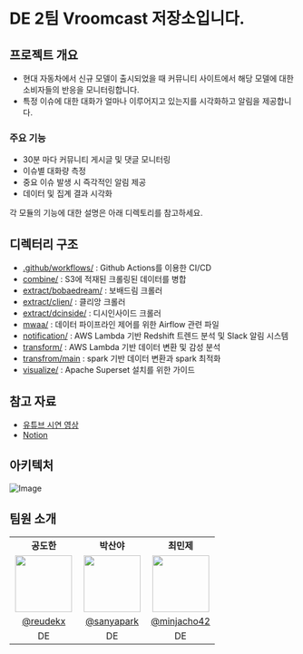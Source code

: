 # DE 2팀 Vroomcast 저장소입니다.

## 프로젝트 개요

* 현대 자동차에서 신규 모델이 출시되었을 때 커뮤니티 사이트에서 해당 모델에 대한 소비자들의 반응을 모니터링합니다.
* 특정 이슈에 대한 대화가 얼마나 이루어지고 있는지를 시각화하고 알림을 제공합니다.

### 주요 기능
* 30분 마다 커뮤니티 게시글 및 댓글 모니터링
* 이슈별 대화량 측정
* 중요 이슈 발생 시 즉각적인 알림 제공
* 데이터 및 집계 결과 시각화

각 모듈의 기능에 대한 설명은 아래 디렉토리를 참고하세요.

## 디렉터리 구조

* [.github/workflows/](.github/workflows) : Github Actions를 이용한 CI/CD
* [combine/](combine) : S3에 적재된 크롤링된 데이터를 병합
* [extract/bobaedream/](extract/bobaedream) : 보배드림 크롤러  
* [extract/clien/](extract/clien) : 클리앙 크롤러
* [extract/dcinside/](extract/dcinside) : 디시인사이드 크롤러
* [mwaa/](mwaa) : 데이터 파이프라인 제어를 위한 Airflow 관련 파일
* [notification/](notification) : AWS Lambda 기반 Redshift 트렌드 분석 및 Slack 알림 시스템
* [transform/](transform) : AWS Lambda 기반 데이터 변환 및 감성 분석
* [transfrom/main](transform/main) : spark 기반 데이터 변환과 spark 최적화
* [visualize/](visualize) : Apache Superset 설치를 위한 가이드

## 참고 자료

* [유튜브 시연 영상](https://youtu.be/T4YReov0K7w)
* [Notion](https://striped-wineberry-0a1.notion.site/1904f557972a8000b47bf42771d734e9)

## 아키텍처

![Image](https://github.com/user-attachments/assets/a66f423b-1965-40a0-b149-cb2d4b69ae3c)

## 팀원 소개

<table width="100%">
<tbody><tr>
    <td width="33.33%" align="center"><b>공도한</b></td>
    <td width="33.33%" align="center"><b>박산야</b></td>
    <td width="33.33%" align="center"><b>최민제</b></td>
</tr>
<tr>
    <td align="center"><a href="https://github.com/reudekx"><img src="https://github.com/reudekx.png" width="100" height="100" style="max-width: 100%;"></a></td>
    <td align="center"><a href="https://github.com/sanyapark"><img src="https://github.com/sanyapark.png" width="100" height="100" style="max-width: 100%;"></a></td>
    <td align="center"><a href="https://github.com/minjacho42"><img src="https://github.com/minjacho42.png" width="100" height="100" style="max-width: 100%;"></a></td>
</tr>
<tr>
    <td align="center"><a href="https://github.com/reudekx">@reudekx</a></td>
    <td align="center"><a href="https://github.com/sanyapark">@sanyapark</a></td>
    <td align="center"><a href="https://github.com/minjacho42">@minjacho42</a></td>
</tr>
<tr>
    <td align="center">DE</td>
    <td align="center">DE</td>
    <td align="center">DE</td>
</tr>
</tbody></table>
